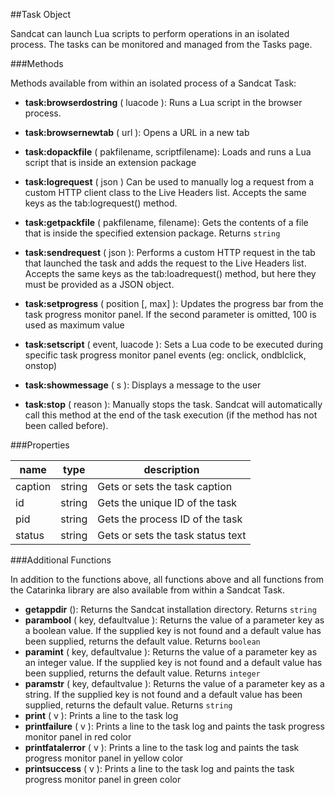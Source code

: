 ##Task Object

Sandcat can launch Lua scripts to perform operations in an isolated process. The tasks can be monitored and managed from the Tasks page.

###Methods

Methods available from within an isolated process of a Sandcat Task:

* **task:browserdostring** ( luacode ): Runs a Lua script in the browser process.

* **task:browsernewtab** ( url ): Opens a URL in a new tab

* **task:dopackfile** ( pakfilename, scriptfilename): Loads and runs a Lua script that is inside an extension package

* **task:logrequest** ( json ) Can be used to manually log a request from a custom HTTP client class to the Live Headers list. Accepts the same keys as the tab:logrequest() method.

* **task:getpackfile** ( pakfilename, filename): Gets the contents of a file that is inside the specified extension package. Returns `string`

* **task:sendrequest** ( json ): Performs a custom HTTP request in the tab that launched the task and adds the request to the Live Headers list. Accepts the same keys as the tab:loadrequest() method, but here they must be provided as a JSON object.

* **task:setprogress** ( position [, max] ): Updates the progress bar from the task progress monitor panel. If the second parameter is omitted, 100 is used as maximum value

* **task:setscript** ( event, luacode ): Sets a Lua code to be executed during specific task progress monitor panel events (eg: onclick, ondblclick, onstop)

* **task:showmessage** ( s ): Displays a message to the user

* **task:stop** ( reason ): Manually stops the task. Sandcat will automatically call this method at the end of the task execution (if the method has not been called before).

###Properties

name | type | description
--- | --- | ---
caption	| string | Gets or sets the task caption
id | string | Gets the unique ID of the task
pid | string | Gets the process ID of the task
status | string | Gets or sets the task status text

###Additional Functions

In addition to the functions above, all functions above and all functions from the Catarinka library are also available from within a Sandcat Task.

* **getappdir** (): Returns the Sandcat installation directory. Returns `string`
* **parambool** ( key, defaultvalue ): Returns the value of a parameter key as a boolean value. If the supplied key is not found and a default value has been supplied, returns the default value. Returns `boolean`
* **paramint** ( key, defaultvalue ): Returns the value of a parameter key as an integer value. If the supplied key is not found and a default value has been supplied, returns the default value. Returns `integer`
* **paramstr** ( key, defaultvalue ): Returns the value of a parameter key as a string. If the supplied key is not found and a default value has been supplied, returns the default value. Returns `string`
* **print** ( v ): Prints a line to the task log
* **printfailure** ( v ): Prints a line to the task log and paints the task progress monitor panel in red color
* **printfatalerror** ( v ): Prints a line to the task log and paints the task progress monitor panel in yellow color
* **printsuccess** ( v ): Prints a line to the task log and paints the task progress monitor panel in green color